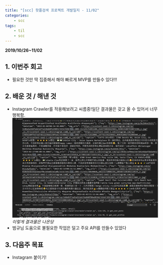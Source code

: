 ```yaml
---
title: "[scc] 핫플검색 프로젝트 개발일지 - 11/02"
categories: 
    - scc
tags:
    - til
    - scc
---
```


**2019/10/26~11/02**

## 1. 이번주 회고
* 필요한 것만 딱 집중해서 해야 빠르게 MVP를 만들수 있다!!! 

## 2. 배운 것 / 해낸 것
* Instagram Crawler를 적용해보려고 씨름중!일단 결과물은 갖고 올 수 있어서 너무 행복함.
    ![002](/images/002.png?raw=true)
    *이렇게 결과물은 나온당* 
* 범규님 도움으로 불필요한 작업은 덜고 주요 API를 만들수 있었다

## 3. 다음주 목표
* Instagram 붙이기!

